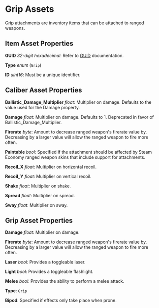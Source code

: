 Grip Assets
============

Grip attachments are inventory items that can be attached to ranged weapons.

Item Asset Properties
---------------------

**GUID** *32-digit hexadecimal*: Refer to [GUID](/GUID.md) documentation.

**Type** *enum* (`Grip`)

**ID** *uint16*: Must be a unique identifier.

Caliber Asset Properties
------------------------

**Ballistic_Damage_Multiplier** *float*: Multiplier on damage. Defaults to the value used for the Damage property.

**Damage** *float*: Multiplier on damage. Defaults to 1. Deprecated in favor of Ballistic_Damage_Multiplier.

**Firerate** *byte*: Amount to decrease ranged weapon's firerate value by. Decreasing by a larger value will allow the ranged weapon to fire more often.

**Paintable** *bool*: Specified if the attachment should be affected by Steam Economy ranged weapon skins that include support for attachments.

**Recoil_X** *float*: Multiplier on horizontal recoil.

**Recoil_Y** *float*: Multiplier on vertical recoil.

**Shake** *float*: Multiplier on shake.

**Spread** *float*: Multiplier on spread.

**Sway** *float*: Multiplier on sway.

Grip Asset Properties
---------------------

**Damage** *float*: Multiplier on damage.

**Firerate** *byte*: Amount to decrease ranged weapon's firerate value by. Decreasing by a larger value will allow the ranged weapon to fire more often.

**Laser** *bool*: Provides a toggleable laser.

**Light** *bool*: Provides a toggleable flashlight.

**Melee** *bool*: Provides the ability to perform a melee attack.



__Type__: `Grip`

__Bipod__: Specified if effects only take place when prone.
